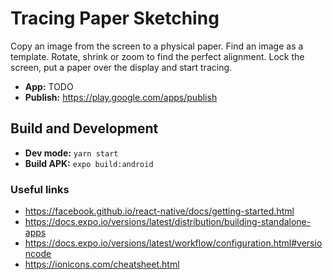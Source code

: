# Tracing Paper Sketching

Copy an image from the screen to a physical paper. Find an image as a template. Rotate, shrink or zoom to find the perfect alignment. Lock the screen, put a paper over the display and start tracing.

- **App:** TODO
- **Publish:** https://play.google.com/apps/publish


## Build and Development

- **Dev mode:** `yarn start`
- **Build APK:** `expo build:android`


### Useful links

- https://facebook.github.io/react-native/docs/getting-started.html
- https://docs.expo.io/versions/latest/distribution/building-standalone-apps
- https://docs.expo.io/versions/latest/workflow/configuration.html#versioncode
- https://ionicons.com/cheatsheet.html


